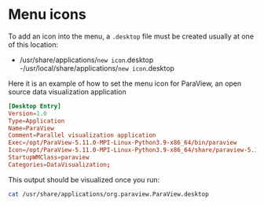# Menu icons

To add an icon into the menu, a ```.desktop``` file must be created usually at one of this location:

- /usr/share/applications/```new icon```.desktop
-/usr/local/share/applications/```new icon```.desktop

Here it is an example of how to set the menu icon for ParaView, an open source data visualization application

```toml
[Desktop Entry]
Version=1.0
Type=Application
Name=ParaView
Comment=Parallel visualization application
Exec=/opt/ParaView-5.11.0-MPI-Linux-Python3.9-x86_64/bin/paraview
Icon=/opt/ParaView-5.11.0-MPI-Linux-Python3.9-x86_64/share/paraview-5.11/web/glance/www/ParaView.svg
StartupWMClass=paraview
Categories=DataVisualization;
```
This output should be visualized once you run:

```sh
cat /usr/share/applications/org.paraview.ParaView.desktop
```
<!--  Script to show the footer   -->
<html>
<script
    src="https://code.jquery.com/jquery-3.3.1.js"
    integrity="sha256-2Kok7MbOyxpgUVvAk/HJ2jigOSYS2auK4Pfzbm7uH60="
    crossorigin="anonymous">
</script>
<script>
$(function(){
  $("#footer").load("../footers/footer_first_level_depth.html");
});
</script>
<body>
<div id="footer"></div>
</body>
</html>